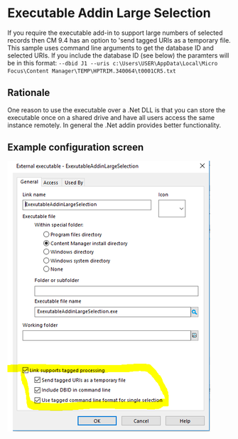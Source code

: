 # Executable Addin Large Selection
If you require the executable add-in to support large numbers of selected records then CM 9.4 has an option to 'send tagged URIs as a temporary file.  This sample uses command line arguments to get the database ID and selected URIs.  If you include the database ID (see below) the paramters will be in this format: ```--dbid J1 --uris c:\Users\USER\AppData\Local\Micro Focus\Content Manager\TEMP\HPTRIM.340064\t0001CR5.txt```

## Rationale
One reason to use the executable over a .Net DLL is that you can store the executable once on a shared drive and have all users access the same instance remotely.  In general the .Net addin provides better functionality.

 
## Example configuration screen
![configuration](exeaddin.PNG)